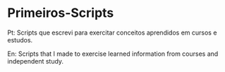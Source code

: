 # Primeiros-Scripts
Pt: Scripts que escrevi para exercitar conceitos aprendidos em cursos e estudos.

En: Scripts that I made to exercise learned information from courses and independent study.
